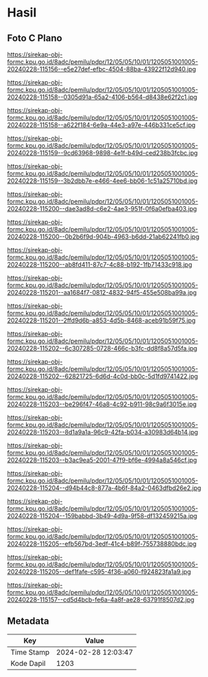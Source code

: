 # Hasil

## Foto C Plano

https://sirekap-obj-formc.kpu.go.id/8adc/pemilu/pdpr/12/05/05/10/01/1205051001005-20240228-115156--e5e27def-efbc-4504-88ba-43922f12d940.jpg

https://sirekap-obj-formc.kpu.go.id/8adc/pemilu/pdpr/12/05/05/10/01/1205051001005-20240228-115158--0305d91a-65a2-4106-b564-d8438e62f2c1.jpg

https://sirekap-obj-formc.kpu.go.id/8adc/pemilu/pdpr/12/05/05/10/01/1205051001005-20240228-115158--a622f184-6e9a-44e3-a97e-446b331ce5cf.jpg

https://sirekap-obj-formc.kpu.go.id/8adc/pemilu/pdpr/12/05/05/10/01/1205051001005-20240228-115159--9cd63968-9898-4e1f-b49d-ced238b3fcbc.jpg

https://sirekap-obj-formc.kpu.go.id/8adc/pemilu/pdpr/12/05/05/10/01/1205051001005-20240228-115159--3b2dbb7e-e466-4ee6-bb06-1c51a25710bd.jpg

https://sirekap-obj-formc.kpu.go.id/8adc/pemilu/pdpr/12/05/05/10/01/1205051001005-20240228-115200--dae3ad8d-c6e2-4ae3-951f-0f6a0efba403.jpg

https://sirekap-obj-formc.kpu.go.id/8adc/pemilu/pdpr/12/05/05/10/01/1205051001005-20240228-115200--0b2b6f9d-904b-4963-b6dd-21ab62241fb0.jpg

https://sirekap-obj-formc.kpu.go.id/8adc/pemilu/pdpr/12/05/05/10/01/1205051001005-20240228-115200--ab8fd411-87c7-4c88-b192-1fb71433c918.jpg

https://sirekap-obj-formc.kpu.go.id/8adc/pemilu/pdpr/12/05/05/10/01/1205051001005-20240228-115201--aa1684f7-0812-4832-94f5-455e508ba99a.jpg

https://sirekap-obj-formc.kpu.go.id/8adc/pemilu/pdpr/12/05/05/10/01/1205051001005-20240228-115201--2ffd9d6b-a853-4d5b-8468-aceb91b59f75.jpg

https://sirekap-obj-formc.kpu.go.id/8adc/pemilu/pdpr/12/05/05/10/01/1205051001005-20240228-115202--6c307285-0728-466c-b3fc-dd8f8a57d5fa.jpg

https://sirekap-obj-formc.kpu.go.id/8adc/pemilu/pdpr/12/05/05/10/01/1205051001005-20240228-115202--62821725-6d6d-4c0d-bb0c-5d1fd9741422.jpg

https://sirekap-obj-formc.kpu.go.id/8adc/pemilu/pdpr/12/05/05/10/01/1205051001005-20240228-115203--be296f47-46a8-4c92-b911-98c9a6f3015e.jpg

https://sirekap-obj-formc.kpu.go.id/8adc/pemilu/pdpr/12/05/05/10/01/1205051001005-20240228-115203--8d1a9a1a-96c9-42fa-b034-a30983d64b14.jpg

https://sirekap-obj-formc.kpu.go.id/8adc/pemilu/pdpr/12/05/05/10/01/1205051001005-20240228-115203--b3ac9ea5-2001-47f9-bf6e-4994a8a546cf.jpg

https://sirekap-obj-formc.kpu.go.id/8adc/pemilu/pdpr/12/05/05/10/01/1205051001005-20240228-115204--d94b44c8-877a-4b6f-84a2-0463dfbd26e2.jpg

https://sirekap-obj-formc.kpu.go.id/8adc/pemilu/pdpr/12/05/05/10/01/1205051001005-20240228-115204--159babbd-3b49-4d9a-9f58-df132459215a.jpg

https://sirekap-obj-formc.kpu.go.id/8adc/pemilu/pdpr/12/05/05/10/01/1205051001005-20240228-115205--efb567bd-3edf-41c4-b89f-755738880bdc.jpg

https://sirekap-obj-formc.kpu.go.id/8adc/pemilu/pdpr/12/05/05/10/01/1205051001005-20240228-115205--def1fafe-c595-4f36-a060-f924823fa1a9.jpg

https://sirekap-obj-formc.kpu.go.id/8adc/pemilu/pdpr/12/05/05/10/01/1205051001005-20240228-115157--cd5d4bcb-fe6a-4a8f-ae28-63791f8507d2.jpg


## Metadata

| Key        | Value               |
| ---------- | ------------------- |
| Time Stamp | 2024-02-28 12:03:47 |
| Kode Dapil | 1203                |



